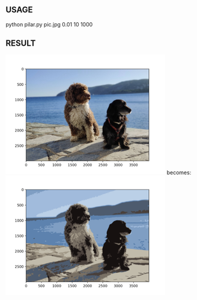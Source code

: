 ## USAGE

python pilar.py pic.jpg 0.01 10 1000

## RESULT

<img src="images/original_image.png" width="425"/> becomes: <img src="images/resulting_image.png" width="425"/> 
